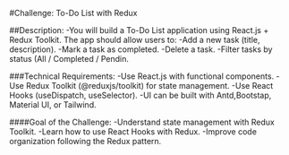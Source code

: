 #Challenge: To-Do List with Redux

##Description:
-You will build a To-Do List application using React.js + Redux Toolkit. The app should allow users to:
-Add a new task (title, description).
-Mark a task as completed.
-Delete a task.
-Filter tasks by status (All / Completed / Pendin.

###Technical Requirements:
-Use React.js with functional components.
-Use Redux Toolkit (@reduxjs/toolkit) for state management.
-Use React Hooks (useDispatch, useSelector).
-UI can be built with Antd,Bootstap, Material UI, or Tailwind.

####Goal of the Challenge:
-Understand state management with Redux Toolkit.
-Learn how to use React Hooks with Redux.
-Improve code organization following the Redux pattern.
